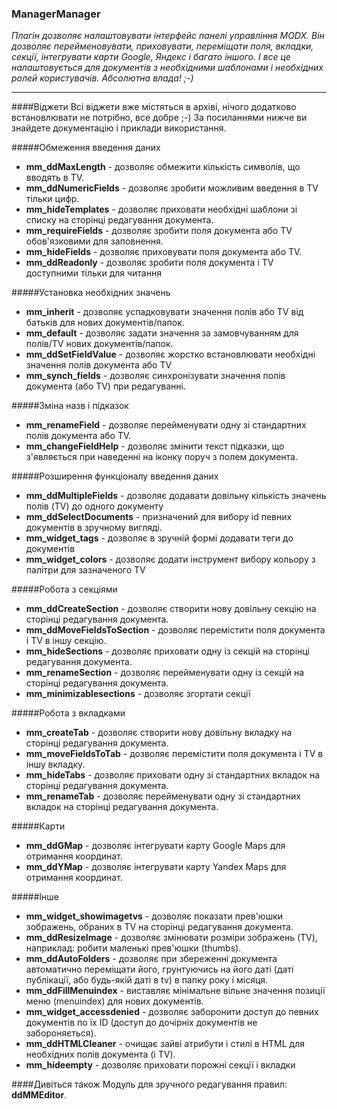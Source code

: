 ### ManagerManager

*Плагін дозволяє налаштовувати інтерфейс панелі управління MODX. Він дозволяє перейменовувати, приховувати, переміщати поля, вкладки, секції, інтегрувати карти Google, Яндекс і багато іншого. І все це налаштовується для документів з необхідними шаблонами і необхідних ролей користувачів. Абсолютна влада! ;-)*

***

####Віджети
Всі віджети вже містяться в архіві, нічого додатково встановлювати не потрібно, все добре ;-) 
За посиланнями нижче ви знайдете документацію і приклади використання.


#####Обмеження введення даних
- **mm_ddMaxLength** - дозволяє обмежити кількість символів, що вводять в TV.
- **mm_ddNumericFields** - дозволяє зробити можливим введення в TV тільки цифр.
- **mm_hideTemplates** - дозволяє приховати необхідні шаблони зі списку на сторінці редагування документа.
- **mm_requireFields** - дозволяє зробити поля документа або TV обов'язковими для заповнення. 
- **mm_hideFields** - дозволяє приховувати поля документа або TV.
- **mm_ddReadonly** - дозволяє зробити поля документа і TV доступними тільки для читання


#####Установка необхідних значень
- **mm_inherit** - дозволяє успадковувати значення полів або TV від батьків для нових документів/папок.
- **mm_default** - дозволяє задати значення за замовчуванням для полів/TV нових документів/папок. 
- **mm_ddSetFieldValue** - дозволяє жорстко встановлювати необхідні значення полів документа або TV
- **mm_synch_fields** - дозволяє синхронізувати значення полів документа (або TV) при редагуванні.


#####Зміна назв і підказок
- **mm_renameField** - дозволяє перейменувати одну зі стандартних полів документа або TV.
- **mm_changeFieldHelp** - дозволяє змінити текст підказки, що з'являється при наведенні на іконку поруч з полем документа.


#####Розширення функціоналу введення даних
- **mm_ddMultipleFields** - дозволяє додавати довільну кількість значень полів (TV) до одного документу
- **mm_ddSelectDocuments** - призначений для вибору id певних документів в зручному вигляді. 
- **mm_widget_tags** - дозволяє в зручній формі додавати теги до документів
- **mm_widget_colors** - дозволяє додати інструмент вибору кольору з палітри для зазначеного TV


#####Робота з секціями
- **mm_ddCreateSection** - дозволяє створити нову довільну секцію на сторінці редагування документа.
- **mm_ddMoveFieldsToSection** - дозволяє перемістити поля документа і TV в іншу секцію.
- **mm_hideSections** - дозволяє приховати одну із секцій на сторінці редагування документа.
- **mm_renameSection** - дозволяє перейменувати одну із секцій на сторінці редагування документа.
- **mm_minimizablesections** - дозволяє згортати секції


#####Робота з вкладками
- **mm_createTab** - дозволяє створити нову довільну вкладку на сторінці редагування документа.
- **mm_moveFieldsToTab** - дозволяє перемістити поля документа і TV в іншу вкладку.
- **mm_hideTabs** - дозволяє приховати одну зі стандартних вкладок на сторінці редагування документа.
- **mm_renameTab** - дозволяє перейменувати одну зі стандартних вкладок на сторінці редагування документа.


#####Карти
- **mm_ddGMap** - дозволяє інтегрувати карту Google Maps для отримання координат.
- **mm_ddYMap** - дозволяє інтегрувати карту Yandex Maps для отримання координат.


#####Інше
- **mm_widget_showimagetvs** - дозволяє показати прев'юшки зображень, обраних в TV на сторінці редагування документа.
- **mm_ddResizeImage** - дозволяє змінювати розміри зображень (TV), наприклад: робити маленькі прев'юшки (thumbs).
- **mm_ddAutoFolders** - дозволяє при збереженні документа автоматично переміщати його, грунтуючись на його даті (даті публікації, або будь-якій даті в tv) в папку року і місяця.
- **mm_ddFillMenuindex** - виставляє мінімальне вільне значення позиції меню (menuindex) для нових документів.
- **mm_widget_accessdenied** - дозволяє заборонити доступ до певних документів по їх ID (доступ до дочірніх документів не забороняється).
- **mm_ddHTMLCleaner** - очищає зайві атрибути і стилі в HTML для необхідних полів документа (і TV).
- **mm_hideempty** - дозволяє приховати порожні секції і вкладки

####Дивіться також
Модуль для зручного редагування правил: **ddMMEditor**.
